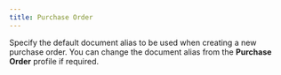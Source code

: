 ```yaml
---
title: Purchase Order
---
```



Specify the default document alias to be used when creating a new purchase order. You can change the document alias from the **Purchase Order** profile if required.
